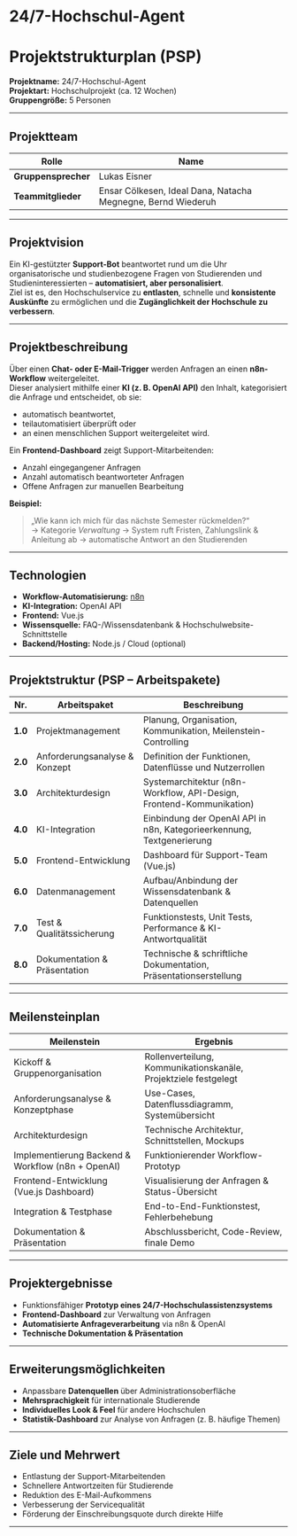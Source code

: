 # 24/7-Hochschul-Agent

# Projektstrukturplan (PSP)

**Projektname:** 24/7-Hochschul-Agent  
**Projektart:** Hochschulprojekt (ca. 12 Wochen)  
**Gruppengröße:** 5 Personen  

---

## Projektteam

| Rolle | Name |
|-------|------|
| **Gruppensprecher** | Lukas Eisner |
| **Teammitglieder** | Ensar Cölkesen, Ideal Dana, Natacha Megnegne, Bernd Wiederuh |

---

## Projektvision

Ein KI-gestützter **Support-Bot** beantwortet rund um die Uhr organisatorische und studienbezogene Fragen von Studierenden und Studieninteressierten – **automatisiert, aber personalisiert**.  
Ziel ist es, den Hochschulservice zu **entlasten**, schnelle und **konsistente Auskünfte** zu ermöglichen und die **Zugänglichkeit der Hochschule zu verbessern**.

---

## Projektbeschreibung

Über einen **Chat- oder E-Mail-Trigger** werden Anfragen an einen **n8n-Workflow** weitergeleitet.  
Dieser analysiert mithilfe einer **KI (z. B. OpenAI API)** den Inhalt, kategorisiert die Anfrage und entscheidet, ob sie:

- automatisch beantwortet,  
- teilautomatisiert überprüft oder  
- an einen menschlichen Support weitergeleitet wird.  

Ein **Frontend-Dashboard** zeigt Support-Mitarbeitenden:

- Anzahl eingegangener Anfragen  
- Anzahl automatisch beantworteter Anfragen  
- Offene Anfragen zur manuellen Bearbeitung  

**Beispiel:**  
> „Wie kann ich mich für das nächste Semester rückmelden?“  
> → Kategorie *Verwaltung* → System ruft Fristen, Zahlungslink & Anleitung ab → automatische Antwort an den Studierenden

---

## Technologien

- **Workflow-Automatisierung:** [n8n](https://n8n.io/)  
- **KI-Integration:** OpenAI API  
- **Frontend:** Vue.js  
- **Wissensquelle:** FAQ-/Wissensdatenbank & Hochschulwebsite-Schnittstelle  
- **Backend/Hosting:** Node.js / Cloud (optional)

---

## Projektstruktur (PSP – Arbeitspakete)

| Nr. | Arbeitspaket | Beschreibung | 
|-----|---------------|---------------|
| **1.0** | Projektmanagement | Planung, Organisation, Kommunikation, Meilenstein-Controlling | 
| **2.0** | Anforderungsanalyse & Konzept | Definition der Funktionen, Datenflüsse und Nutzerrollen | 
| **3.0** | Architekturdesign | Systemarchitektur (n8n-Workflow, API-Design, Frontend-Kommunikation) | 
| **4.0** | KI-Integration | Einbindung der OpenAI API in n8n, Kategorieerkennung, Textgenerierung | 
| **5.0** | Frontend-Entwicklung | Dashboard für Support-Team (Vue.js) | 
| **6.0** | Datenmanagement | Aufbau/Anbindung der Wissensdatenbank & Datenquellen | 
| **7.0** | Test & Qualitätssicherung | Funktionstests, Unit Tests, Performance & KI-Antwortqualität | 
| **8.0** | Dokumentation & Präsentation | Technische & schriftliche Dokumentation, Präsentationserstellung | 

---

## Meilensteinplan 

| Meilenstein | Ergebnis |
|--------------|-----------|
| Kickoff & Gruppenorganisation | Rollenverteilung, Kommunikationskanäle, Projektziele festgelegt |
| Anforderungsanalyse & Konzeptphase | Use-Cases, Datenflussdiagramm, Systemübersicht |
| Architekturdesign | Technische Architektur, Schnittstellen, Mockups |
| Implementierung Backend & Workflow (n8n + OpenAI) | Funktionierender Workflow-Prototyp |
| Frontend-Entwicklung (Vue.js Dashboard) | Visualisierung der Anfragen & Status-Übersicht |
| Integration & Testphase | End-to-End-Funktionstest, Fehlerbehebung |
| Dokumentation & Präsentation | Abschlussbericht, Code-Review, finale Demo |

---

## Projektergebnisse

- Funktionsfähiger **Prototyp eines 24/7-Hochschulassistenzsystems**  
- **Frontend-Dashboard** zur Verwaltung von Anfragen  
- **Automatisierte Anfrageverarbeitung** via n8n & OpenAI  
- **Technische Dokumentation & Präsentation**

---

## Erweiterungsmöglichkeiten

- Anpassbare **Datenquellen** über Administrationsoberfläche  
- **Mehrsprachigkeit** für internationale Studierende  
- **Individuelles Look & Feel** für andere Hochschulen  
- **Statistik-Dashboard** zur Analyse von Anfragen (z. B. häufige Themen)

---

## Ziele und Mehrwert

- Entlastung der Support-Mitarbeitenden  
- Schnellere Antwortzeiten für Studierende  
- Reduktion des E-Mail-Aufkommens  
- Verbesserung der Servicequalität  
- Förderung der Einschreibungsquote durch direkte Hilfe  

---
